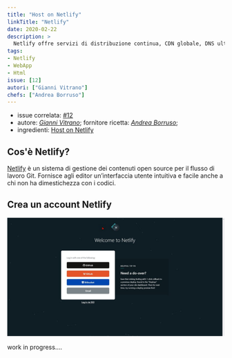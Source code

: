 ```yaml
---
title: "Host on Netlify"
linkTitle: "Netlify"
date: 2020-02-22
description: >
  Netlify offre servizi di distribuzione continua, CDN globale, DNS ultraveloce, distribuzioni atomiche, invalidazione istantanea della cache, SSL con un clic, un'interfaccia basata su browser, una CLI e molte altre funzionalità per la gestione del sito Web Hugo.
tags:
- Netlify
- WebApp
- Html
issue: [12]
autori: ["Gianni Vitrano"]
chefs: ["Andrea Borruso"]
---
```


* issue correlata: [#12](https://github.com/opendatasicilia/tansignari-md/issues/12)
* autore: _[Gianni Vitrano](https://twitter.com/gbvitrano?lang=it)_; fornitore ricetta: *[Andrea Borruso](https://twitter.com/aborruso?lang=it)*;
* ingredienti: [Host on Netlify](https://gohugo.io/hosting-and-deployment/hosting-on-netlify/)

## Cos'è Netlify?
[Netlify](https://app.netlify.com)  è un sistema di gestione dei contenuti open source per il flusso di lavoro Git. Fornisce agli editor un’interfaccia utente intuitiva e facile anche a chi non ha dimestichezza con i codici.

## Crea un account Netlify

![](./netlify.jpg)

work in progress....

